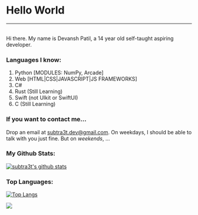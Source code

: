 # Hello World
<hr>
<br>
  Hi there. My name is Devansh Patil, a 14 year old self-taught aspiring developer.

### Languages I know:
1. Python [MODULES: NumPy, Arcade]
2. Web [HTML|CSS|JAVASCRIPT|JS FRAMEWORKS]
3. C#
4. Rust (Still Learning)
5. Swift (not UIkit or SwiftUI)
6. C (Still Learning)


### If you want to contact me...

Drop an email at [subtra3t.dev@gmail.com](mailto:subtra3t.dev@gmail.com). On weekdays, I should be able to talk with you just fine. But on *weekends*, ...

### My Github Stats:

[![subtra3t's github stats](https://github-readme-stats.vercel.app/api?username=subtra3t&show_icons=true&icon_color=aaddff&theme=algolia&bg_color=45,000000,1e047d&custom_title=subtra3t's%20GitHub%20Stats&text_color=0099ff)](https://github.com/subtra3t)


### Top Languages:

[![Top Langs](https://github-readme-stats.vercel.app/api/top-langs/?username=subtra3t&exclude_repo=Scratch-Archive,github-slideshow)]()


![](https://hit.yhype.me/github/profile?user_id=70676380)
